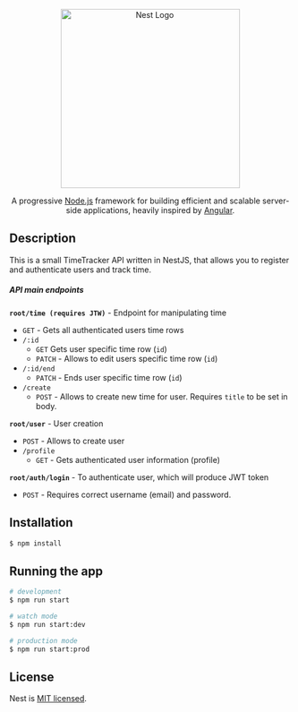 <p align="center">
  <a href="http://nestjs.com/" target="blank"><img src="https://nestjs.com/img/logo_text.svg" width="320" alt="Nest Logo" /></a>
</p>

[travis-image]: https://api.travis-ci.org/nestjs/nest.svg?branch=master
[travis-url]: https://travis-ci.org/nestjs/nest
[linux-image]: https://img.shields.io/travis/nestjs/nest/master.svg?label=linux
[linux-url]: https://travis-ci.org/nestjs/nest
  
  <p align="center">A progressive <a href="http://nodejs.org" target="blank">Node.js</a> framework for building efficient and scalable server-side applications, heavily inspired by <a href="https://angular.io" target="blank">Angular</a>.</p>
    <p align="center">

## Description

This is a small TimeTracker API written in NestJS, that allows you to register and authenticate users and track time.

##### API main endpoints

**`root/time (requires JTW)`** - Endpoint for manipulating time
  - `GET` - Gets all authenticated users time rows
  - `/:id`
    - `GET` Gets user specific time row (`id`)
    - `PATCH` - Allows to edit users specific time row (`id`)
  - `/:id/end`
    - `PATCH` - Ends user specific time row (`id`)
  - `/create`
    - `POST` - Allows to create new time for user. Requires `title` to be set in body.

**`root/user`** - User creation
  - `POST` - Allows to create user
  - `/profile`
    - `GET` - Gets authenticated user information (profile)

**`root/auth/login`** - To authenticate user, which will produce JWT token
  - `POST` - Requires correct username (email) and password.

## Installation

```bash
$ npm install
```

## Running the app

```bash
# development
$ npm run start

# watch mode
$ npm run start:dev

# production mode
$ npm run start:prod
```

## License

  Nest is [MIT licensed](LICENSE).
